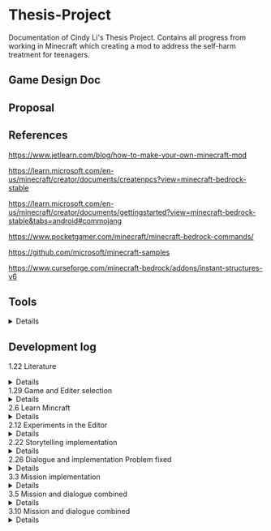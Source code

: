 # Thesis-Project
Documentation of Cindy Li's Thesis Project. Contains all progress from working in Minecraft which creating a mod to address the self-harm treatment for teenagers.
## Game Design Doc
## Proposal
## References 
<https://www.jetlearn.com/blog/how-to-make-your-own-minecraft-mod>

<https://learn.microsoft.com/en-us/minecraft/creator/documents/createnpcs?view=minecraft-bedrock-stable>

<https://learn.microsoft.com/en-us/minecraft/creator/documents/gettingstarted?view=minecraft-bedrock-stable&tabs=android#commojang>

<https://www.pocketgamer.com/minecraft/minecraft-bedrock-commands/>

<https://github.com/microsoft/minecraft-samples>

<https://www.curseforge.com/minecraft-bedrock/addons/instant-structures-v6>
## Tools
<details>
  
  1. Mctool-creates entity (https://mctools.dev/#/behavior_packs/cind_myad/entities/skeleton.json)
  
  2. Dialogue designer-create NPC dialogues and scenes (https://jannisx11.github.io/dialogue-designer/)
</details>

## Development log
1.22 Literature 
<details>
  
1. Find relevant literature regarding fact of self-harm.
2. Literature of the ralationship between self-harm and videogames.
3. Literature of video games developed for other medical/psychological purpose.

</details>  
1.29 Game and Editer selection
<details>
  
1. Inquery sent to Thunder Lotus for licence to develope the mod.
2. Explore the Java and bedrock version of Minecraft.
3. Reached out to undergrad alumni for mod development.

</details>
2.6 Learn Mincraft
<details>
  
1. Get familiar with the operation of Mincraft.
2. Test out the comands and the syntax.
3. Exmeriment the dialogue implementation in the game.

</details>
2.12 Experiments in the Editor
<details>
  
1. Able to edit dialogue content in the dialogue window.
2. Able to create scenes for dialogue and connect them together by the command coded for button.

</details>
2.22 Storytelling implementation
<details>
  
1. Dialogues of part one created.
2. Scenes are linked.
3. Debug the link and loop of the dialogue of the scenes.
   
Still Need:

1. rename NPC by command or code to enable rename function.
2. players can pick up the dialogue from where they left.
3. color on key words.

</details>
2.26 Dialogue and implementation Problem fixed
<details>
  
1. Players can pick up the conversation.
2. Full dialogue wrote up.
3. Change the world time by command coded for buttons.
   
Still Need:

1. Create a loop for the last dialogue window to change the world time to the second day.

</details>
3.3 Mission implementation
<details>
1. Angry entity(monster) creates and working properly.

Still need: 

1. Set the summon position, attact area of the monster. 
2. Test the difficulty of the monster.

</details>
3.5 Mission and dialogue combined
<details>
  
1. Mission1: monster summon by command in dialogue complete.

Still need: 
1. Mission 3: choose house location for player and NPC.

</details>
3.10 Mission and dialogue combined
<details>
  

Uploading prototypemp4.mp4…


1. Full dialogue implemented. 
2. Mission 3: Instant house build add-on experience.
3. Font chosing.
Still need:
1. Can not edit the length of the button to have a full display of the text.

</details>
